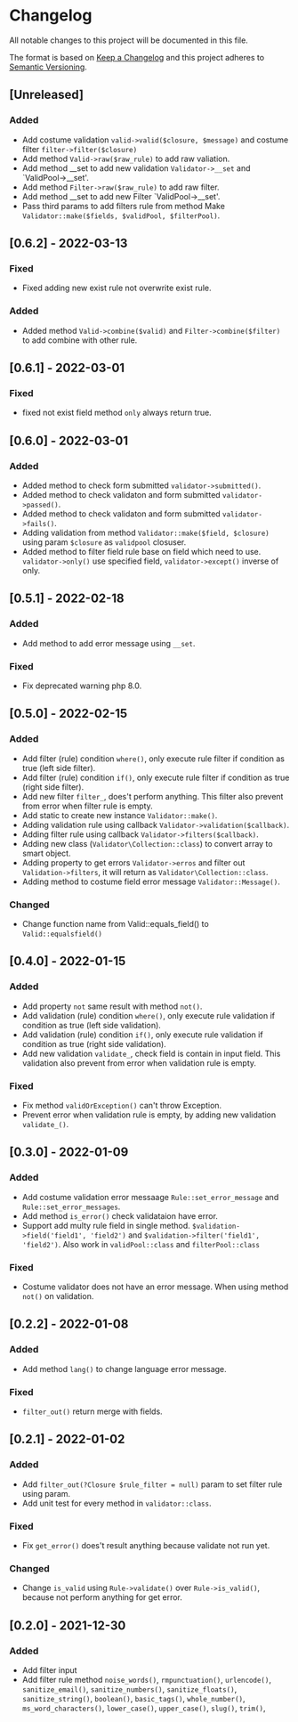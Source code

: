 # Changelog
All notable changes to this project will be documented in this file.

The format is based on [Keep a Changelog](http://keepachangelog.com/)
and this project adheres to [Semantic Versioning](http://semver.org/).

## [Unreleased]
### Added
- Add costume validation `valid->valid($closure, $message)` and costume filter `filter->filter($closure)`
- Add method `Valid->raw($raw_rule)` to add raw valiation.
- Add method __set to add new validation `Validator->__set` and `ValidPool->__set'.
- Add method `Filter->raw($raw_rule)` to add raw filter.
- Add method __set to add new Filter `ValidPool->__set'.
- Pass third params to add filters rule from method Make `Validator::make($fields, $validPool, $filterPool)`.

## [0.6.2] - 2022-03-13
### Fixed
- Fixed adding new exist rule not overwrite exist rule.

### Added
- Added method `Valid->combine($valid)` and `Filter->combine($filter)` to add combine with other rule.

## [0.6.1] - 2022-03-01
### Fixed
- fixed not exist field method `only` always return true.

## [0.6.0] - 2022-03-01
### Added
- Added method to check form submitted `validator->submitted()`.
- Added method to check validaton and form submitted `validator->passed()`.
- Added method to check validaton and form submitted `validator->fails()`.
- Adding validation from method `Validator::make($field, $closure)` using param `$closure` as `validpool` closuser.
- Added method to filter field rule base on field which need to use. `validator->only()` use specified field, `validator->except()` inverse of only.

## [0.5.1] - 2022-02-18
### Added
- Add method to add error message using `__set`.

### Fixed
- Fix deprecated warning php 8.0.

## [0.5.0] - 2022-02-15
### Added
- Add filter (rule) condition `where()`, only execute rule filter if condition as true (left side filter).
- Add filter (rule) condition `if()`, only execute rule filter if condition as true (right side filter).
- Add new filter `filter_`, does't perform anything. This filter also prevent from error when filter rule is empty.
- Add static to create new instance `Validator::make()`.
- Adding validation rule using callback `Validator->validation($callback)`.
- Adding filter rule using callback `Validator->filters($callback)`.
- Adding new class (`Validator\Collection::class`) to convert array to smart object.
- Adding property to get errors  `Validator->erros` and filter out `Validation->filters`, it will return as `Validator\Collection::class`.
- Adding method to costume field error message `Validator::Message()`.

### Changed
- Change function name from Valid::equals_field() to `Valid::equalsfield()`

## [0.4.0] - 2022-01-15
### Added
- Add property `not` same result with method `not()`.
- Add validation (rule) condition `where()`, only execute rule validation if condition as true (left side validation).
- Add validation (rule) condition `if()`, only execute rule validation if condition as true (right side validation).
- Add new validation `validate_`, check field is contain in input field. This validation also prevent from error when validation rule is empty.

### Fixed
- Fix method `validOrException()` can't throw Exception.
- Prevent error when validation rule is empty, by adding new validation `validate_()`.

## [0.3.0] - 2022-01-09
### Added
- Add costume validation error messaage `Rule::set_error_message` and `Rule::set_error_messages`.
- Add method `is_error()` check validataion have error.
- Support add multy rule field in single method. `$validation->field('field1', 'field2')` and `$validation->filter('field1', 'field2')`. Also work in `validPool::class` and `filterPool::class`

### Fixed
- Costume validator does not have an error message. When using method `not()` on validation.

## [0.2.2] - 2022-01-08
### Added
- Add method `lang()` to change language error message.

### Fixed
- `filter_out()` return merge with fields.

## [0.2.1] - 2022-01-02
### Added
- Add `filter_out(?Closure $rule_filter = null)` param to set filter rule using param.
- Add unit test for every method in `validator::class`.

### Fixed
- Fix `get_error()` does't result anything because validate not run yet.

### Changed
- Change `is_valid` using `Rule->validate()` over `Rule->is_valid()`, because not perform anything for get error.

## [0.2.0] - 2021-12-30
### Added
- Add filter input
- Add filter rule method `noise_words()`, `rmpunctuation()`, `urlencode()`, `sanitize_email()`, `sanitize_numbers()`, `sanitize_floats()`, `sanitize_string()`, `boolean()`, `basic_tags()`, `whole_number()`, `ms_word_characters()`, `lower_case()`, `upper_case()`, `slug()`, `trim()`, 
